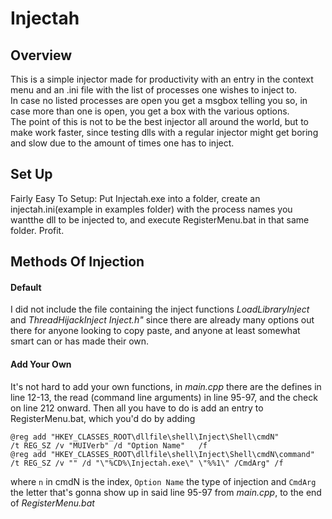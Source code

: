 # Injectah

## Overview
This is a simple injector made for productivity with an entry in the context menu and 
an .ini file with the list of processes one wishes to inject to.  
In case no listed processes are open you get a msgbox telling you so, in case more than
one is open, you get a box with the various options.  
The point of this is not to be the best injector all around the world, but to make work
faster, since testing dlls with a regular injector might get boring and slow due to the
amount of times one has to inject.  
## Set Up
Fairly Easy To Setup:
Put Injectah.exe into a folder, create an injectah.ini(example in examples folder) with 
the process names you wantthe dll to be injected to, and execute RegisterMenu.bat in that 
same folder. Profit.
## Methods Of Injection
#### Default
I did not include the file containing the inject functions *LoadLibraryInject* and 
*ThreadHijackInject* *Inject.h"* since there are already many options out there for 
anyone looking to copy paste, and anyone at least somewhat smart can or has made their 
own.  
#### Add Your Own
It's not hard to add your own functions, in *main.cpp* there are the defines in line 12-13,
the read (command line arguments) in line 95-97, and the check on line 212 onward.
Then all you have to do is add an entry to RegisterMenu.bat, which you'd do by adding  
```
@reg add "HKEY_CLASSES_ROOT\dllfile\shell\Inject\Shell\cmdN"         /t REG_SZ /v "MUIVerb" /d "Option Name"   /f
@reg add "HKEY_CLASSES_ROOT\dllfile\shell\Inject\Shell\cmdN\command" /t REG_SZ /v "" /d "\"%CD%\Injectah.exe\" \"%%1\" /CmdArg" /f
```
where ``n`` in cmdN is the index, ``Option Name`` the type of injection and ``CmdArg`` the 
letter that's gonna show up in said line 95-97 from *main.cpp*, to the end of *RegisterMenu.bat*  
